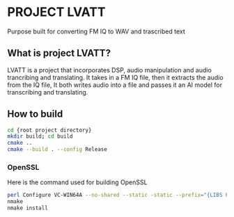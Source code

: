 # PROJECT LVATT
Purpose built for converting FM IQ to WAV and trascribed text

## What is project LVATT?
LVATT is a project that incorporates DSP, audio manipulation and audio trancribing and translating. It takes in a FM IQ file, then it extracts the audio from the IQ file, It both writes audio into a file and passes it an AI model for transcribing and translating.

## How to build
```bash
cd {root project directory}
mkdir build; cd build
cmake ..
cmake --build . --config Release
```

### OpenSSL
Here is the command used for building OpenSSL
```Bash
perl Configure VC-WIN64A --no-shared --static -static --prefix="{LIBS PATH}" --openssldir="{OPENSSL PATH}"
nmake
nmake install
```
